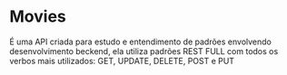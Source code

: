 # Movies
É uma API criada para estudo e entendimento de padrões envolvendo desenvolvimento beckend, ela utiliza padrões REST FULL com todos os verbos mais utilizados: GET, UPDATE, DELETE, POST e PUT
